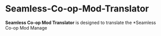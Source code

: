 # Seamless-Co-op-Mod-Translator
**Seamless Co-op Mod Translator** is designed to translate the *Seamless Co-op Mod Manage

